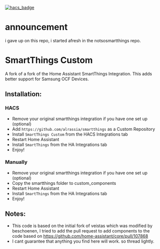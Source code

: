 [![hacs_badge](https://img.shields.io/badge/HACS-Custom-41BDF5.svg)](https://github.com/hacs/integration)

# announcement
i gave up on this repo, i started afresh in the notsosmartthings repo.

# SmartThings Custom
A fork of a fork of the Home Assistant SmartThings Integration. This adds better support for Samsung OCF Devices.

## Installation:
### HACS
- Remove your original smartthings integration if you have one set up (optional)
- Add `https://github.com/alrassia/smartthings` as a Custom Repository
- Install `SmartThings Custom` from the HACS Integrations tab
- Restart Home Assistant
- Install `SmartThings` from the HA Integrations tab
- Enjoy!

### Manually
- Remove your original smartthings integration if you have one set up (optional)
- Copy the smartthings folder to custom_components
- Restart Home Assistant
- Install `SmartThings` from the HA Integrations tab
- Enjoy!

## Notes:
- This code is based on the initial fork of veistas which was modified by beschoenen, I tried to add the pull request to add components to the code based on https://github.com/home-assistant/core/pull/107868
- I cant guarantee that anything you find here will work. so thread lightly.
